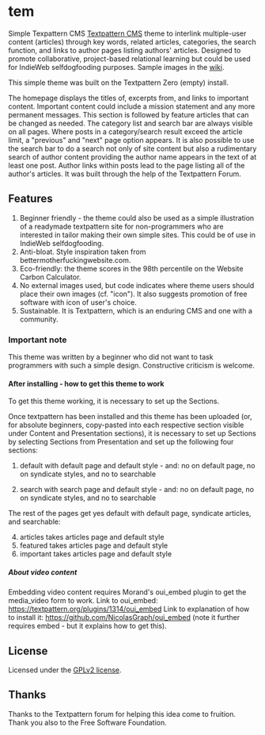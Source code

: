 # tem
Simple Texpattern CMS [Textpattern CMS](https://textpattern.com/) theme to interlink multiple-user content (articles) through key words, related articles, categories, the search function, and links to author pages listing authors' articles. Designed to promote collaborative, project-based relational learning but could be used for IndieWeb selfdogfooding purposes. Sample images in the <a href="https://github.com/temene/tem/wiki/Sample-images/">wiki</a>. 

This simple theme was built on the Textpattern Zero (empty) install.

The homepage displays the titles of, excerpts from, and links to important content. Important content could include a mission statement and any more permanent messages. This section is followed by feature articles that can be changed as needed. The category list and search bar are always visible on all pages. Where posts in a category/search result exceed the article limit, a "previous" and "next" page option appears. It is also possible to use the search bar to do a search not only of site content but also a rudimentary search of author content providing the author name appears in the text of at least one post. Author links within posts lead to the page listing all of the author's articles. It was built through the help of the Textpattern Forum.

## Features

1. Beginner friendly - the theme could also be used as a simple illustration of a readymade textpattern site for non-programmers who are interested in tailor making their own simple sites. This could be of use in IndieWeb selfdogfooding.
2. Anti-bloat. Style inspiration taken from bettermotherfuckingwebsite.com. 
3. Eco-friendly: the theme scores in the 98th percentile on the Website Carbon Calculator.
4. No external images used, but code indicates where theme users should place their own images (cf. "icon"). It also suggests promotion of free software with icon of user's choice.
5. Sustainable. It is Textpattern, which is an enduring CMS and one with a community. 

### Important note

This theme was written by a beginner who did not want to task programmers with such a simple design. Constructive criticism is welcome.


#### After installing - how to get this theme to work

To get this theme working, it is necessary to set up the Sections. 

Once textpattern has been installed and this theme has been uploaded (or, for absolute beginners, copy-pasted into each respective section visible under Content and Presentation sections), it is necessary to set up Sections by selecting Sections from Presentation and set up the following four sections:

1.  default with default page and default style - and: no on default page, no on syndicate styles, and no to searchable

2. search with search page and default style - and: no on default page, no on syndicate styles, and no to searchable

The rest of the pages get yes default with default page, syndicate articles, and searchable: 

4. articles takes articles page and default style
5. featured takes articles page and default style
6. important takes articles page and default style  

##### About video content

Embedding video content requires Morand's oui_embed plugin to get the media_video form to work.
Link to oui_embed: https://textpattern.org/plugins/1314/oui_embed
Link to explanation of how to install it: https://github.com/NicolasGraph/oui_embed (note it further requires embed - but it explains how to get this).


## License

Licensed under the <a href="https://github.com/temene/tem/blob/tem-theme/tem_built_on_zero/6LICENSE">GPLv2 license</a>. 

## Thanks

Thanks to the Textpattern forum for helping this idea come to fruition. Thank you also to the Free Software Foundation.

